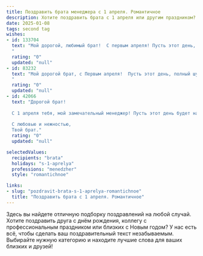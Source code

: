 ```yaml
---
title: Поздравить брата менеджера с 1 апреля. Романтичное
description: Хотите поздравить брата с 1 апреля или другим праздником? Наш ИИ создаст незабываемое поздравление, а вы обязательно выделитесь среди других.  
date: 2025-01-08
tags: second tag
wishes:
- id: 133704
  text: "Мой дорогой, любимый брат!  С первым апреля! Пусть этот день, полный лёгкой и искрящейся радости, станет началом весны не только в календаре, но и в твоей душе.  Пусть твоя жизнь, как успешный менеджерский проект, будет наполнена яркими идеями, блестящими достижениями и, конечно же, безграничной любовью.  Я желаю тебе сегодня и всегда океан счастья,  нежность каждой минуты и сказочно прекрасную, романтичную судьбу!
  "
  rating: "0"
  updated: "null"
- id: 83232
  text: "Мой дорогой брат, с Первым апреля!  Пусть этот день, полный шуток и смеха, станет лишь преддверием к году, наполненному любовью, счастьем и невероятными успехами в твоей блестящей карьере менеджера.  Пусть все твои планы сбываются легко и изящно, как танец под луной.  Я люблю тебя, и желаю тебе всего самого светлого и прекрасного!
  "
  rating: "0"
  updated: "null"
- id: 42066
  text: "Дорогой брат!
  
  С 1 апреля тебя, мой замечательный менеджер! Пусть этот день будет наполнен не только шутками и весельем, но и романтикой! Желаю, чтобы в твоей жизни всегда было место смеху, светлым моментам и удивительным встречам. Пусть каждый новый проект приносит не только успех, но и эмоции, которые согревают душу.
  
  С любовью и нежностью,
  Твой брат."
  rating: "0"
  updated: "null"

selectedValues:
  recipients: "brata"
  holidays: "s-1-aprelya"
  professions: "menedzher"
  style: "romantichnoe"

links:
- slug: "pozdravit-brata-s-1-aprelya-romantichnoe"
  title: "Поздравить брата с 1 апреля. Романтичное"
---
```


Здесь вы найдете отличную подборку поздравлений на любой случай.
Хотите поздравить друга с днём рождения, коллегу с профессиональным праздником или близких с Новым годом? У нас есть всё, чтобы сделать ваш поздравительный текст незабываемым. Выбирайте нужную категорию и находите лучшие слова для ваших близких и друзей!
